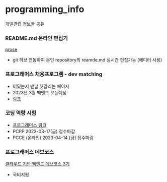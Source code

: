 # programming_info
개발관련 정보들 공유

### README.md 온라인 편집기 
[prose](https://prose.io/)
- git 허브 연동하여 본인 repository의 reamde.md 실시간 편집가능 (에디터 사용)

### 프로그래머스 채용프로그램 - dev matching
- 어딨는지 맨날 헷갈리는 페이지
- 2023년 3월 백엔드 오픈예정
- [링크](https://career.programmers.co.kr/competitions)


### 코딩 역량 시험
- [프로그래머스 링크](https://certi.programmers.co.kr)
- PCPP 2023-03-17(금) 접수마감
- PCCE (온라인) 2023-04-14 (금) 접수마감

### 프로그래머스 데브코스
[클라우드 기반 백엔드 데브코스 3기](https://school.programmers.co.kr/learn/courses/14677/14677-3%EA%B8%B0-k-digital-training-%ED%81%B4%EB%9D%BC%EC%9A%B0%EB%93%9C-%EA%B8%B0%EB%B0%98-%EB%B0%B1%EC%97%94%EB%93%9C-%EC%97%94%EC%A7%80%EB%8B%88%EC%96%B4%EB%A7%81)
- 국비지원
